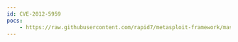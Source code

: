 ```yaml
---
id: CVE-2012-5959
pocs:
    - https://raw.githubusercontent.com/rapid7/metasploit-framework/master/modules/auxiliary/scanner/upnp/ssdp_msearch.rb
---
```

